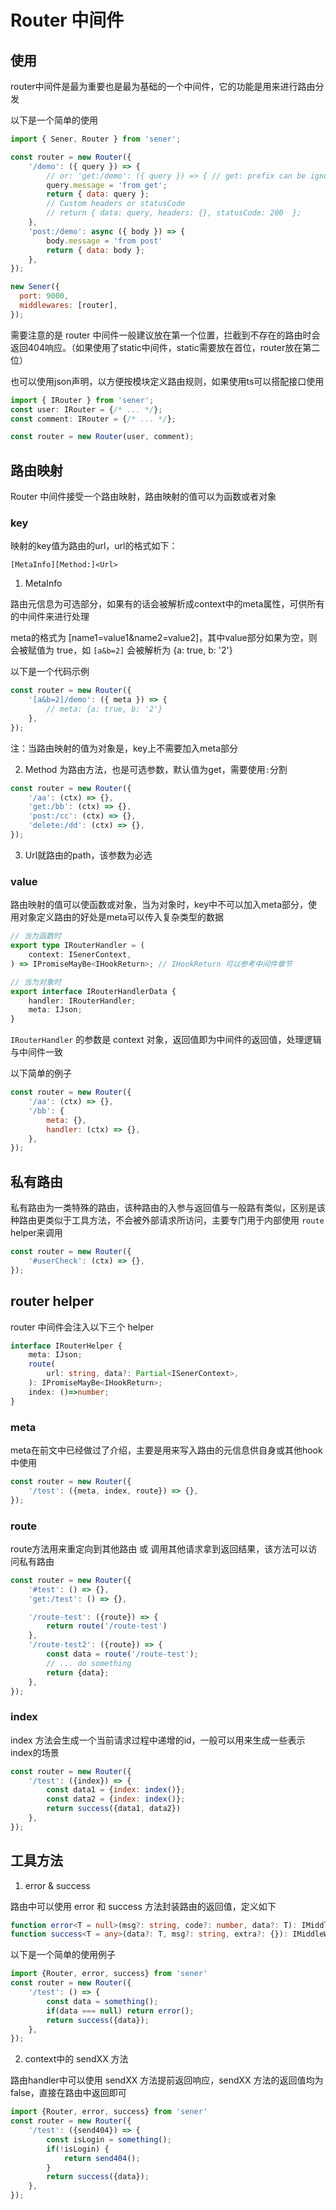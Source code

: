 <!--
 * @Author: chenzhongsheng
 * @Date: 2023-05-14 13:15:35
 * @Description: Coding something
-->
# Router 中间件

## 使用

router中间件是最为重要也是最为基础的一个中间件，它的功能是用来进行路由分发

以下是一个简单的使用

```js
import { Sener, Router } from 'sener';

const router = new Router({
    '/demo': ({ query }) => {
        // or: 'get:/demo': ({ query }) => { // get: prefix can be ignored
        query.message = 'from get';
        return { data: query };
        // Custom headers or statusCode
        // return { data: query, headers: {}, statusCode: 200  };
    },
    'post:/demo': async ({ body }) => {
        body.message = 'from post'
        return { data: body };
    },
});

new Sener({
  port: 9000,
  middlewares: [router],
});
```

需要注意的是 router 中间件一般建议放在第一个位置，拦截到不存在的路由时会返回404响应。（如果使用了static中间件，static需要放在首位，router放在第二位）

也可以使用json声明，以方便按模块定义路由规则，如果使用ts可以搭配接口使用

```ts
import { IRouter } from 'sener';
const user: IRouter = {/* ... */};
const comment: IRouter = {/* ... */};

const router = new Router(user, comment);
```

## 路由映射

Router 中间件接受一个路由映射，路由映射的值可以为函数或者对象

### key

映射的key值为路由的url，url的格式如下：

```
[MetaInfo][Method:]<Url>
```

1. MetaInfo

路由元信息为可选部分，如果有的话会被解析成context中的meta属性，可供所有的中间件来进行处理

meta的格式为 [name1=value1&name2=value2]，其中value部分如果为空，则会被赋值为 true，如 `[a&b=2]` 会被解析为 {a: true, b: '2'}

以下是一个代码示例

```js
const router = new Router({
    '[a&b=2]/demo': ({ meta }) => {
        // meta: {a: true, b: '2'}
    },
});
```

注：当路由映射的值为对象是，key上不需要加入meta部分

2. Method 为路由方法，也是可选参数，默认值为get，需要使用`:`分割

```js
const router = new Router({
    '/aa': (ctx) => {},
    'get:/bb': (ctx) => {},
    'post:/cc': (ctx) => {},
    'delete:/dd': (ctx) => {},
});
```

3. Url就路由的path，该参数为必选

### value

路由映射的值可以使函数或对象，当为对象时，key中不可以加入meta部分，使用对象定义路由的好处是meta可以传入复杂类型的数据

```ts
// 当为函数时
export type IRouterHandler = (
    context: ISenerContext,
) => IPromiseMayBe<IHookReturn>; // IHookReturn 可以参考中间件章节

// 当为对象时
export interface IRouterHandlerData {
    handler: IRouterHandler;
    meta: IJson;
}
```

`IRouterHandler` 的参数是 context 对象，返回值即为中间件的返回值，处理逻辑与中间件一致

以下简单的例子

```js
const router = new Router({
    '/aa': (ctx) => {},
    '/bb': {
        meta: {},
        handler: (ctx) => {},
    },
});
```

## 私有路由

私有路由为一类特殊的路由，该种路由的入参与返回值与一般路有类似，区别是该种路由更类似于工具方法，不会被外部请求所访问，主要专门用于内部使用 `route` helper来调用

```js
const router = new Router({
    '#userCheck': (ctx) => {},
});
```

## router helper

router 中间件会注入以下三个 helper

```ts
interface IRouterHelper {
    meta: IJson;
    route(
        url: string, data?: Partial<ISenerContext>,
    ): IPromiseMayBe<IHookReturn>;
    index: ()=>number;
}
```

### meta

meta在前文中已经做过了介绍，主要是用来写入路由的元信息供自身或其他hook中使用

```js
const router = new Router({
    '/test': ({meta, index, route}) => {},
});
```

### route

route方法用来重定向到其他路由 或 调用其他请求拿到返回结果，该方法可以访问私有路由

```js
const router = new Router({
    '#test': () => {},
    'get:/test': () => {},

    '/route-test': ({route}) => {
        return route('/route-test')
    },
    '/route-test2': ({route}) => {
        const data = route('/route-test');
        // ... do something
        return {data};
    },
});
```

### index

index 方法会生成一个当前请求过程中递增的id，一般可以用来生成一些表示index的场景

```js
const router = new Router({
    '/test': ({index}) => {
        const data1 = {index: index()};
        const data2 = {index: index()};
        return success({data1, data2})
    },
});
```

## 工具方法

1. error & success
   
路由中可以使用 error 和 success 方法封装路由的返回值，定义如下

```ts
function error<T = null>(msg?: string, code?: number, data?: T): IMiddleWareResponseReturn<IRouterReturn<T>>
function success<T = any>(data?: T, msg?: string, extra?: {}): IMiddleWareResponseReturn<IRouterReturn<T>>
```

以下是一个简单的使用例子

```js
import {Router, error, success} from 'sener'
const router = new Router({
    '/test': () => {
        const data = something();
        if(data === null) return error();
        return success({data});
    },
});
```

2. context中的 sendXX 方法

路由handler中可以使用 sendXX 方法提前返回响应，sendXX 方法的返回值均为false，直接在路由中返回即可

```js
import {Router, error, success} from 'sener'
const router = new Router({
    '/test': ({send404}) => {
        const isLogin = something();
        if(!isLogin) {
            return send404();
        }
        return success({data});
    },
});
```
